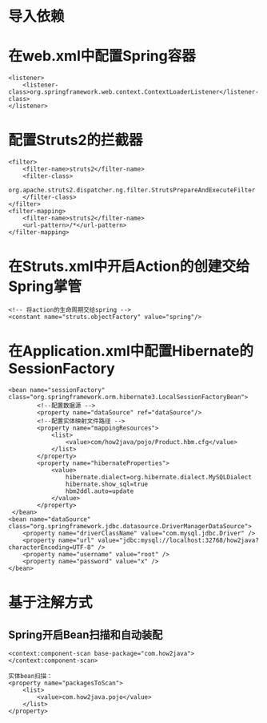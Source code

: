 # 导入依赖
# 在web.xml中配置Spring容器

    <listener>
        <listener-class>org.springframework.web.context.ContextLoaderListener</listener-class>
    </listener>
# 配置Struts2的拦截器

    <filter>
        <filter-name>struts2</filter-name>
        <filter-class>
            org.apache.struts2.dispatcher.ng.filter.StrutsPrepareAndExecuteFilter
        </filter-class>
    </filter>
    <filter-mapping>
        <filter-name>struts2</filter-name>
        <url-pattern>/*</url-pattern>
    </filter-mapping>

# 在Struts.xml中开启Action的创建交给Spring掌管

    <!-- 将action的生命周期交给spring -->
    <constant name="struts.objectFactory" value="spring"/>

# 在Application.xml中配置Hibernate的SessionFactory


    <bean name="sessionFactory" class="org.springframework.orm.hibernate3.LocalSessionFactoryBean">
            <!--配置数据源 -->
            <property name="dataSource" ref="dataSource"/>
            <!--配置实体映射文件路径 -->
            <property name="mappingResources">
                <list>
                    <value>com/how2java/pojo/Product.hbm.cfg</value>
                </list>
            </property>
            <property name="hibernateProperties">
                <value>
                    hibernate.dialect=org.hibernate.dialect.MySQLDialect
                    hibernate.show_sql=true
                    hbm2ddl.auto=update
                </value>
            </property>
     </bean>
    <bean name="dataSource" class="org.springframework.jdbc.datasource.DriverManagerDataSource">
        <property name="driverClassName" value="com.mysql.jdbc.Driver" />
        <property name="url" value="jdbc:mysql://localhost:32768/how2java?characterEncoding=UTF-8" />
        <property name="username" value="root" />
        <property name="password" value="x" />
    </bean>


# 基于注解方式
## Spring开启Bean扫描和自动装配

    <context:component-scan base-package="com.how2java"></context:component-scan>

    实体bean扫描：
    <property name="packagesToScan">
        <list>
            <value>com.how2java.pojo</value>
        </list>
    </property>
